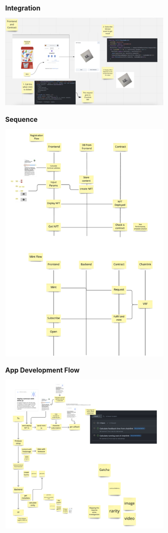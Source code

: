 ## Integration

![integration](./docs/integration.png)

## Sequence

![sequence](./docs/sequence.jpg)

## App Development Flow

![app-development-flow](./docs/app-development-flow.jpg)
